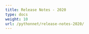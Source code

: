```yaml
---
title: Release Notes - 2020
type: docs
weight: 10
url: /pythonnet/release-notes-2020/
---
```



